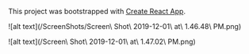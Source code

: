 This project was bootstrapped with [Create React App](https://github.com/facebook/create-react-app).


![alt text](/ScreenShots/Screen\ Shot\ 2019-12-01\ at\ 1.46.48\ PM.png)

![alt text](/Screen\ Shot\ 2019-12-01\ at\ 1.47.02\ PM.png)

